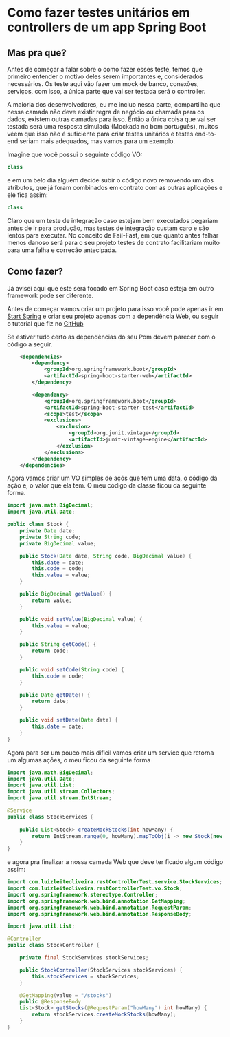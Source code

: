 # Como fazer testes unitários em controllers de um app Spring Boot

## Mas pra que?
Antes de começar a falar sobre o como fazer esses teste, temos que primeiro entender o motivo deles serem importantes e, considerados necessários. Os teste aqui vão fazer um mock de banco, conexões, serviços, com isso, a única parte que vai ser testada será o controller.

A maioria dos desenvolvedores, eu me incluo nessa parte, compartilha que nessa camada não deve existir regra de negócio ou chamada para os dados, existem outras camadas para isso. Então a única coisa que vai ser testada será uma resposta simulada (Mockada no bom português), muitos vêem que isso não é suficiente para criar testes unitários e testes end-to-end seriam mais adequados, mas vamos para um exemplo.

Imagine que você possui o seguinte código VO:

```Java
class 
```

e em um belo dia alguém decide subir o código novo removendo um dos atributos, que já foram combinados em contrato com as outras aplicações e ele fica assim:

```java
class
```

Claro que um teste de integração caso estejam bem executados pegariam antes de ir para produção, mas testes de integração custam caro e são lentos para executar. No conceito de Fail-Fast, em que quanto antes falhar menos danoso será para o seu projeto testes de contrato facilitariam muito para uma falha e correção antecipada.

## Como fazer?
Já avisei aqui que este será focado em Spring Boot caso esteja em outro framework pode ser diferente.

Antes de começar vamos criar um projeto para isso você pode apenas ir em [Start Spring](https://start.spring.io/) e criar seu projeto apenas com a dependência Web, ou seguir o tutorial que fiz no [GitHub](https://github.com/luizleite-hotmart/restControllerTest)

Se estiver tudo certo as dependências do seu Pom devem parecer com o código a seguir.

```xml
	<dependencies>
		<dependency>
			<groupId>org.springframework.boot</groupId>
			<artifactId>spring-boot-starter-web</artifactId>
		</dependency>

		<dependency>
			<groupId>org.springframework.boot</groupId>
			<artifactId>spring-boot-starter-test</artifactId>
			<scope>test</scope>
			<exclusions>
				<exclusion>
					<groupId>org.junit.vintage</groupId>
					<artifactId>junit-vintage-engine</artifactId>
				</exclusion>
			</exclusions>
		</dependency>
    </dependencies>
```

Agora vamos criar um VO simples de açõs que tem uma data, o código da ação e, o valor que ela tem. O meu código da classe ficou da seguinte forma.

```java
import java.math.BigDecimal;
import java.util.Date;

public class Stock {
    private Date date;
    private String code;
    private BigDecimal value;

    public Stock(Date date, String code, BigDecimal value) {
        this.date = date;
        this.code = code;
        this.value = value;
    }

    public BigDecimal getValue() {
        return value;
    }

    public void setValue(BigDecimal value) {
        this.value = value;
    }

    public String getCode() {
        return code;
    }

    public void setCode(String code) {
        this.code = code;
    }

    public Date getDate() {
        return date;
    }

    public void setDate(Date date) {
        this.date = date;
    }
}
```

Agora para ser um pouco mais dificil vamos criar um service que retorna um algumas ações, o meu ficou da seguinte forma

```java
import java.math.BigDecimal;
import java.util.Date;
import java.util.List;
import java.util.stream.Collectors;
import java.util.stream.IntStream;

@Service
public class StockServices {
    
    public List<Stock> createMockStocks(int howMany) {
        return IntStream.range(0, howMany).mapToObj(i -> new Stock(new Date(), "STK" + i, BigDecimal.valueOf(i))).collect(Collectors.toList());
    }
}
```

e agora pra finalizar a nossa camada Web que deve ter ficado algum código assim:

```java
import com.luizleiteoliveira.restControllerTest.service.StockServices;
import com.luizleiteoliveira.restControllerTest.vo.Stock;
import org.springframework.stereotype.Controller;
import org.springframework.web.bind.annotation.GetMapping;
import org.springframework.web.bind.annotation.RequestParam;
import org.springframework.web.bind.annotation.ResponseBody;

import java.util.List;

@Controller
public class StockController {

    private final StockServices stockServices;

    public StockController(StockServices stockServices) {
        this.stockServices = stockServices;
    }

    @GetMapping(value = "/stocks")
    public @ResponseBody
    List<Stock> getStocks(@RequestParam("howMany") int howMany) {
        return stockServices.createMockStocks(howMany);
    }
}
```

